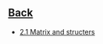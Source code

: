 
## [Back](https://github.com/ifanzilka/Statistic_for_R/blob/main/README.md)
  * [2.1 Matrix and structers](https://github.com/ifanzilka/Statistic_for_R/blob/main/Module%202:%20advanced%20structures/2.1/Matrix_and_structers.md)
